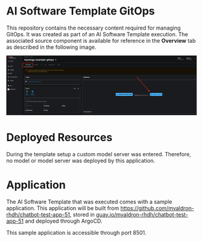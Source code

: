# **AI Software Template GitOps**

This repository contains the necessary content required for managing GitOps. It was created as part of an AI Software Template execution. The associated source component is available for reference in the **Overview** tab as described in the following image.

![Overview Tab](./images/overview-dependency.png)

# **Deployed Resources**
During the template setup a custom model server was entered. Therefore, no model or model server was deployed by this application.

# **Application**

The AI Software Template that was executed comes with a sample application. This application will be built from https://github.com/mvaldron-rhdh/chatbot-test-app-51, stored in [quay.io/mvaldron-rhdh/chatbot-test-app-51](https://quay.io/mvaldron-rhdh/chatbot-test-app-51) and deployed through ArgoCD. 

This sample application is accessible through port 8501.